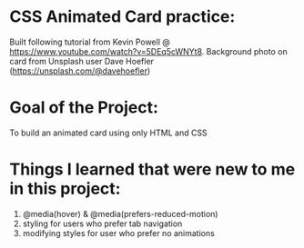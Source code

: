 # CSS Animated Card practice:
Built following tutorial from Kevin Powell @ https://www.youtube.com/watch?v=5DEq5cWNYt8.
Background photo on card from Unsplash user Dave Hoefler (https://unsplash.com/@davehoefler)

# Goal of the Project:
To build an animated card using only HTML and CSS

# Things I learned that were new to me in this project:
1. @media(hover) & @media(prefers-reduced-motion)
2. styling for users who prefer tab navigation
3. modifying styles for user who prefer no animations
